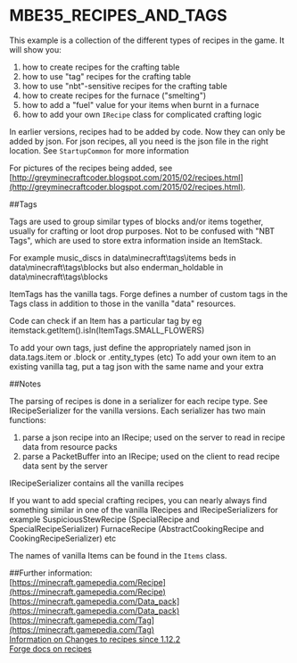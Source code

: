 # MBE35_RECIPES_AND_TAGS

This example is a collection of the different types of recipes in the game. It will show you:

1. how to create recipes for the crafting table
1. how to use "tag" recipes for the crafting table
1. how to use "nbt"-sensitive recipes for the crafting table
1. how to create recipes for the furnace ("smelting")
1. how to add a "fuel" value for your items when burnt in a furnace
1. how to add your own `IRecipe` class for complicated crafting logic

In earlier versions, recipes had to be added by code. Now they can only be added by json. 
For json recipes, all you need is the json file in the right location.
See `StartupCommon` for more information

For pictures of the recipes being added, see [http://greyminecraftcoder.blogspot.com/2015/02/recipes.html](http://greyminecraftcoder.blogspot.com/2015/02/recipes.html).


##Tags

Tags are used to group similar types of blocks and/or items together, usually for crafting or loot drop purposes.
Not to be confused with "NBT Tags", which are used to store extra information inside an ItemStack.

For example
music_discs in data\minecraft\tags\items
beds in data\minecraft\tags\blocks
but also
enderman_holdable in data\minecraft\tags\blocks

ItemTags has the vanilla tags.
Forge defines a number of custom tags in the Tags class in addition to those in the vanilla "data" resources.

Code can check if an Item has a particular tag by eg
itemstack.getItem().isIn(ItemTags.SMALL_FLOWERS)

To add your own tags, just define the appropriately named json in data.tags.item or .block or .entity_types (etc) 
To add your own item to an existing vanilla tag, put a tag json with the same name and your extra   


##Notes

The parsing of recipes is done in a serializer for each recipe type.  See IRecipeSerializer for the vanilla versions.  Each serializer has two main functions:
1) parse a json recipe into an IRecipe; used on the server to read in recipe data from resource packs
2) parse a PacketBuffer into an IRecipe; used on the client to read recipe data sent by the server

IRecipeSerializer contains all the vanilla recipes

If you want to add special crafting recipes, you can nearly always find something similar in one of the vanilla IRecipes and IRecipeSerializers
for example
SuspiciousStewRecipe (SpecialRecipe and SpecialRecipeSerializer)
FurnaceRecipe (AbstractCookingRecipe and CookingRecipeSerializer)
etc

The names of vanilla Items can be found in the `Items` class.


##Further information: <br>
[https://minecraft.gamepedia.com/Recipe](https://minecraft.gamepedia.com/Recipe) <br>
[https://minecraft.gamepedia.com/Data_pack](https://minecraft.gamepedia.com/Data_pack) <br>
[https://minecraft.gamepedia.com/Tag](https://minecraft.gamepedia.com/Tag) <br>
[Information on Changes to recipes since 1.12.2](https://gist.github.com/williewillus/353c872bcf1a6ace9921189f6100d09a) <br>
[Forge docs on recipes](https://mcforge.readthedocs.io/en/latest/utilities/recipes/) <br>
